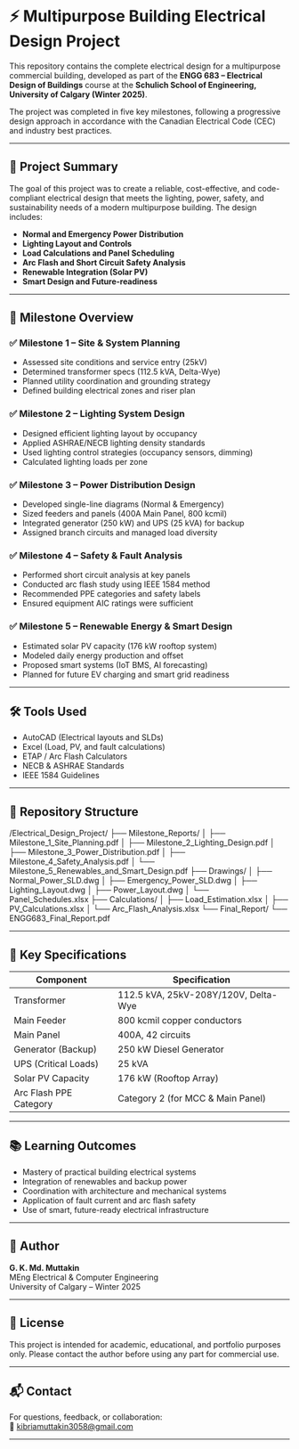 # ⚡ Multipurpose Building Electrical Design Project

This repository contains the complete electrical design for a multipurpose commercial building, developed as part of the **ENGG 683 – Electrical Design of Buildings** course at the **Schulich School of Engineering, University of Calgary (Winter 2025)**.

The project was completed in five key milestones, following a progressive design approach in accordance with the Canadian Electrical Code (CEC) and industry best practices.

---

## 🧭 Project Summary

The goal of this project was to create a reliable, cost-effective, and code-compliant electrical design that meets the lighting, power, safety, and sustainability needs of a modern multipurpose building. The design includes:

- **Normal and Emergency Power Distribution**
- **Lighting Layout and Controls**
- **Load Calculations and Panel Scheduling**
- **Arc Flash and Short Circuit Safety Analysis**
- **Renewable Integration (Solar PV)**
- **Smart Design and Future-readiness**

---

## 🚀 Milestone Overview

### ✅ **Milestone 1 – Site & System Planning**
- Assessed site conditions and service entry (25kV)
- Determined transformer specs (112.5 kVA, Delta-Wye)
- Planned utility coordination and grounding strategy
- Defined building electrical zones and riser plan

### ✅ **Milestone 2 – Lighting System Design**
- Designed efficient lighting layout by occupancy
- Applied ASHRAE/NECB lighting density standards
- Used lighting control strategies (occupancy sensors, dimming)
- Calculated lighting loads per zone

### ✅ **Milestone 3 – Power Distribution Design**
- Developed single-line diagrams (Normal & Emergency)
- Sized feeders and panels (400A Main Panel, 800 kcmil)
- Integrated generator (250 kW) and UPS (25 kVA) for backup
- Assigned branch circuits and managed load diversity

### ✅ **Milestone 4 – Safety & Fault Analysis**
- Performed short circuit analysis at key panels
- Conducted arc flash study using IEEE 1584 method
- Recommended PPE categories and safety labels
- Ensured equipment AIC ratings were sufficient

### ✅ **Milestone 5 – Renewable Energy & Smart Design**
- Estimated solar PV capacity (176 kW rooftop system)
- Modeled daily energy production and offset
- Proposed smart systems (IoT BMS, AI forecasting)
- Planned for future EV charging and smart grid readiness

---

## 🛠️ Tools Used
- AutoCAD (Electrical layouts and SLDs)
- Excel (Load, PV, and fault calculations)
- ETAP / Arc Flash Calculators
- NECB & ASHRAE Standards
- IEEE 1584 Guidelines

---

## 📁 Repository Structure

/Electrical_Design_Project/
├── Milestone_Reports/
│ ├── Milestone_1_Site_Planning.pdf
│ ├── Milestone_2_Lighting_Design.pdf
│ ├── Milestone_3_Power_Distribution.pdf
│ ├── Milestone_4_Safety_Analysis.pdf
│ └── Milestone_5_Renewables_and_Smart_Design.pdf
├── Drawings/
│ ├── Normal_Power_SLD.dwg
│ ├── Emergency_Power_SLD.dwg
│ ├── Lighting_Layout.dwg
│ ├── Power_Layout.dwg
│ └── Panel_Schedules.xlsx
├── Calculations/
│ ├── Load_Estimation.xlsx
│ ├── PV_Calculations.xlsx
│ └── Arc_Flash_Analysis.xlsx
└── Final_Report/
└── ENGG683_Final_Report.pdf

---

## 📌 Key Specifications

| Component                  | Specification                          |
|---------------------------|------------------------------------------|
| Transformer               | 112.5 kVA, 25kV-208Y/120V, Delta-Wye     |
| Main Feeder               | 800 kcmil copper conductors             |
| Main Panel                | 400A, 42 circuits                        |
| Generator (Backup)        | 250 kW Diesel Generator                 |
| UPS (Critical Loads)      | 25 kVA                                   |
| Solar PV Capacity         | 176 kW (Rooftop Array)                   |
| Arc Flash PPE Category    | Category 2 (for MCC & Main Panel)        |

---

## 📚 Learning Outcomes

- Mastery of practical building electrical systems
- Integration of renewables and backup power
- Coordination with architecture and mechanical systems
- Application of fault current and arc flash safety
- Use of smart, future-ready electrical infrastructure

---

## 👤 Author

**G. K. Md. Muttakin**  
MEng Electrical & Computer Engineering  
University of Calgary – Winter 2025  

---

## 📄 License

This project is intended for academic, educational, and portfolio purposes only. Please contact the author before using any part for commercial use.

---

## 📬 Contact

For questions, feedback, or collaboration:  
📧 kibriamuttakin3058@gmail.com

---
